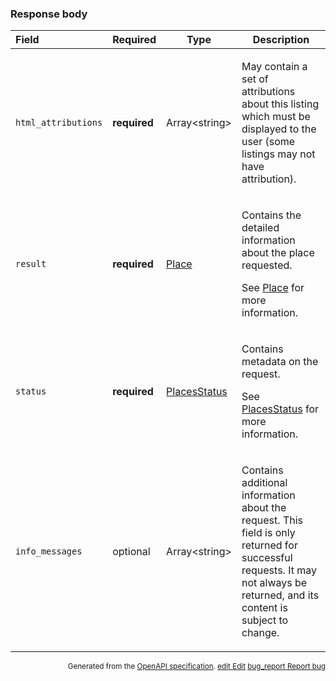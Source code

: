 <!--- This is a generated file, do not edit! -->
<!--- [START maps_http_schema_placesdetailsresponse] -->
<h3 class="schema-object" id="PlacesDetailsResponse">Response body</h3>

| Field               | Required     | Type                                         | Description                                                                                                                                                                                                                        |
| :------------------ | ------------ | -------------------------------------------- | ---------------------------------------------------------------------------------------------------------------------------------------------------------------------------------------------------------------------------------- |
| `html_attributions` | **required** | Array&lt;string&gt;                          | <div class="nonref-property-description"><p>May contain a set of attributions about this listing which must be displayed to the user (some listings may not have attribution).</p></div>                                           |
| `result`            | **required** | [Place](#Place "Place")                      | <div class="ref-property-description"><p>Contains the detailed information about the place requested.</p><p>See <a href="#Place">Place</a> for more information.</div>                                                             |
| `status`            | **required** | [PlacesStatus](#PlacesStatus "PlacesStatus") | <div class="ref-property-description"><p>Contains metadata on the request.</p><p>See <a href="#PlacesStatus">PlacesStatus</a> for more information.</div>                                                                          |
| `info_messages`     | optional     | Array&lt;string&gt;                          | <div class="nonref-property-description"><p>Contains additional information about the request. This field is only returned for successful requests. It may not always be returned, and its content is subject to change.</p></div> |

<p style="text-align: right; font-size: smaller;">Generated from the <a class="gc-analytics-event" data-category="GMP" data-label="openapi-github" href="https://github.com/googlemaps/openapi-specification" title="Google Maps Platform OpenAPI Specification" class="external">OpenAPI specification</a>.
 <a class="gc-analytics-event" data-category="GMP" data-label="openapi-github" href="https://github.com/googlemaps/openapi-specification/blob/main/specification/schema" title="Edit on GitHub"><span class="material-icons">edit</span> Edit</a>
 <a class="gc-analytics-event" data-category="GMP" data-label="openapi-github" href="https://github.com/googlemaps/openapi-specification/issues/new?assignees=&labels=type%3A+bug%2C+triage+me&template=bug_report.md&title=[schema] Bug - PlacesDetailsResponse" title="File bug for schema on GitHub"><span class="material-icons">bug_report</span> Report bug</a>
</p>

<!--- [END maps_http_schema_placesdetailsresponse] -->
